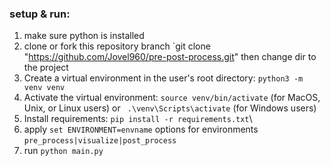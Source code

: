 ### **setup & run:**

1. make sure python is installed
2. clone or fork this repository branch `git clone "https://github.com/Jovel960/pre-post-process.git" then change dir to the project
3. Create a virtual environment in the user's root directory: `python3 -m venv venv`
4. Activate the virtual environment: `source venv/bin/activate` (for MacOS, Unix, or Linux users) or ` .\venv\Scripts\activate` (for Windows users)
5. Install requirements: `pip install -r requirements.txt`\
6. apply `set ENVIRONMENT=envname` options for environments `pre_process|visualize|post_process`
7. run `python main.py`
